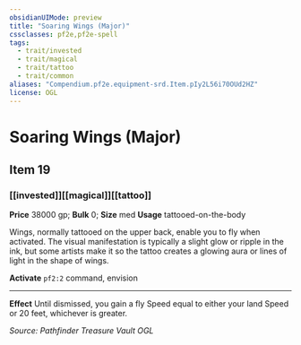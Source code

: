 ```yaml
---
obsidianUIMode: preview
title: "Soaring Wings (Major)"
cssclasses: pf2e,pf2e-spell
tags:
  - trait/invested
  - trait/magical
  - trait/tattoo
  - trait/common
aliases: "Compendium.pf2e.equipment-srd.Item.pIy2L56i70OUd2HZ"
license: OGL
---
```

# Soaring Wings (Major)
## Item 19
### [[invested]][[magical]][[tattoo]]


**Price** 38000 gp; 
**Bulk** 0; **Size** med
**Usage** tattooed-on-the-body

Wings, normally tattooed on the upper back, enable you to fly when activated. The visual manifestation is typically a slight glow or ripple in the ink, but some artists make it so the tattoo creates a glowing aura or lines of light in the shape of wings.

**Activate** `pf2:2` command, envision

* * *

**Effect** Until dismissed, you gain a fly Speed equal to either your land Speed or 20 feet, whichever is greater.

*Source: Pathfinder Treasure Vault*
*OGL*